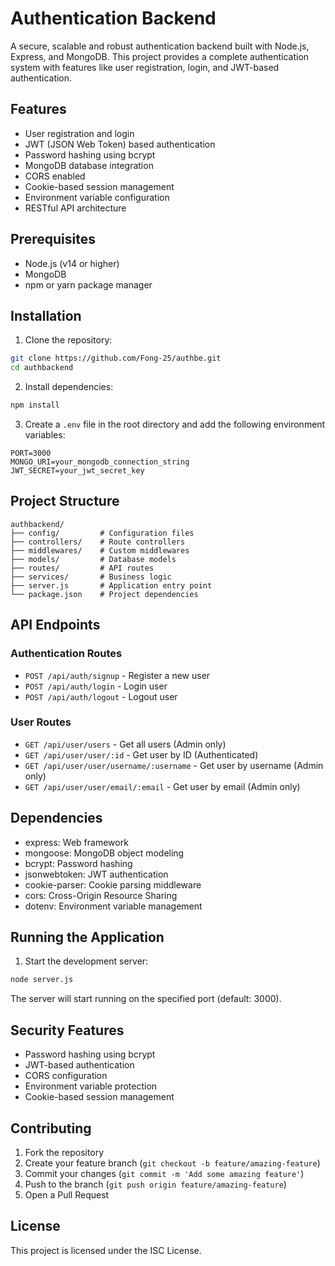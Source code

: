 # Authentication Backend

A secure, scalable and robust authentication backend built with Node.js, Express, and MongoDB. This project provides a complete authentication system with features like user registration, login, and JWT-based authentication.

## Features

- User registration and login
- JWT (JSON Web Token) based authentication
- Password hashing using bcrypt
- MongoDB database integration
- CORS enabled
- Cookie-based session management
- Environment variable configuration
- RESTful API architecture

## Prerequisites

- Node.js (v14 or higher)
- MongoDB
- npm or yarn package manager

## Installation

1. Clone the repository:
```bash
git clone https://github.com/Fong-25/authbe.git
cd authbackend
```

2. Install dependencies:
```bash
npm install
```

3. Create a `.env` file in the root directory and add the following environment variables:
```env
PORT=3000
MONGO_URI=your_mongodb_connection_string
JWT_SECRET=your_jwt_secret_key
```

## Project Structure

```
authbackend/
├── config/         # Configuration files
├── controllers/    # Route controllers
├── middlewares/    # Custom middlewares
├── models/         # Database models
├── routes/         # API routes
├── services/       # Business logic
├── server.js       # Application entry point
└── package.json    # Project dependencies
```

## API Endpoints

### Authentication Routes
- `POST /api/auth/signup` - Register a new user
- `POST /api/auth/login` - Login user
- `POST /api/auth/logout` - Logout user

### User Routes
- `GET /api/user/users` - Get all users (Admin only)
- `GET /api/user/user/:id` - Get user by ID (Authenticated)
- `GET /api/user/user/username/:username` - Get user by username (Admin only)
- `GET /api/user/user/email/:email` - Get user by email (Admin only)

## Dependencies

- express: Web framework
- mongoose: MongoDB object modeling
- bcrypt: Password hashing
- jsonwebtoken: JWT authentication
- cookie-parser: Cookie parsing middleware
- cors: Cross-Origin Resource Sharing
- dotenv: Environment variable management

## Running the Application

1. Start the development server:
```bash
node server.js
```

The server will start running on the specified port (default: 3000).

## Security Features

- Password hashing using bcrypt
- JWT-based authentication
- CORS configuration
- Environment variable protection
- Cookie-based session management

## Contributing

1. Fork the repository
2. Create your feature branch (`git checkout -b feature/amazing-feature`)
3. Commit your changes (`git commit -m 'Add some amazing feature'`)
4. Push to the branch (`git push origin feature/amazing-feature`)
5. Open a Pull Request

## License

This project is licensed under the ISC License. 
